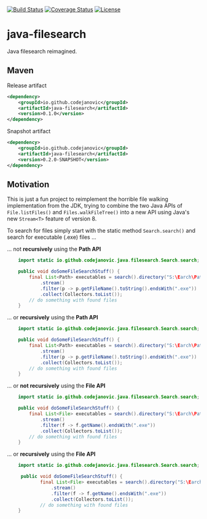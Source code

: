 [![Build Status](https://travis-ci.org/codejanovic/java-filesearch.svg?branch=develop)](https://travis-ci.org/codejanovic/java-filesearch)
[![Coverage Status](https://coveralls.io/repos/github/codejanovic/java-filesearch/badge.svg?branch=develop)](https://coveralls.io/github/codejanovic/java-filesearch?branch=develop)
[![License](https://img.shields.io/github/license/mashape/apistatus.svg?maxAge=2592000)]()

# java-filesearch
Java filesearch reimagined.

## Maven
Release artifact
```xml
<dependency>
    <groupId>io.github.codejanovic</groupId>
    <artifactId>java-filesearch</artifactId>
    <version>0.1.0</version>
</dependency>
```
Snapshot artifact
```xml
<dependency>
    <groupId>io.github.codejanovic</groupId>
    <artifactId>java-filesearch</artifactId>
    <version>0.2.0-SNAPSHOT</version>
</dependency>
```

## Motivation
This is just a fun project to reimplement the horrible file walking implementation from the JDK, trying to combine the two Java APIs of `File.listFiles()` and `Files.walkFileTree()` into a new API using Java's new `Stream<T>` feature of version 8.

To search for files simply start with the static method `Search.search()` and search for executable (.exe) files ...

... not **recursively** using the **Path API**
```java
    import static io.github.codejanovic.java.filesearch.Search.search;

    public void doSomeFileSearchStuff() {
        final List<Path> executables = search().directory("S:\Earch\Path").notRecursively().byPath()
            .stream()
            .filter(p -> p.getFileName().toString().endsWith(".exe"))            
            .collect(Collectors.toList()); 
        // do something with found files
    }
```
... or **recursively** using the **Path API**
```java
    import static io.github.codejanovic.java.filesearch.Search.search;

    public void doSomeFileSearchStuff() {
        final List<Path> executables = search().directory("S:\Earch\Path").recursively().byPath()
            .stream()
            .filter(p -> p.getFileName().toString().endsWith(".exe"))            
            .collect(Collectors.toList()); 
        // do something with found files
    }
```
... or **not recursively** using the **File API**
```java
    import static io.github.codejanovic.java.filesearch.Search.search;

    public void doSomeFileSearchStuff() {
        final List<File> executables = search().directory("S:\Earch\Path").notRecursively().byFile()
            .stream()
            .filter(f -> f.getName().endsWith(".exe"))            
            .collect(Collectors.toList()); 
        // do something with found files
    }
```
... or **recursively** using the **File API**
```java
    import static io.github.codejanovic.java.filesearch.Search.search;

     public void doSomeFileSearchStuff() {
            final List<File> executables = search().directory("S:\Earch\Path").recursively().byFile()
                .stream()
                .filter(f -> f.getName().endsWith(".exe"))            
                .collect(Collectors.toList()); 
            // do something with found files
    }
```
